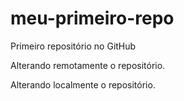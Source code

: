 # meu-primeiro-repo
Primeiro repositório no GitHub

Alterando remotamente o repositório. 

Alterando localmente o repositório. 